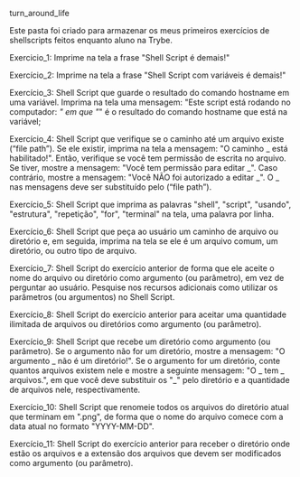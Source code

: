 
turn_around_life

Este pasta foi criado para armazenar os meus primeiros exercícios de shellscripts feitos enquanto aluno na Trybe.

Exercicio_1: Imprime na tela a frase "Shell Script é demais!"

Exercício_2: Imprime na tela a frase "Shell Script com variáveis é demais!"

Exercício_3: Shell Script que guarde o resultado do comando hostname em uma variável. Imprima na tela uma mensagem: "Este script está rodando no computador: _" em que "_" é o resultado do comando hostname que está na variável;

Exercício_4: Shell Script que verifique se o caminho até um arquivo existe (“file path”). Se ele existir, imprima na tela a mensagem: "O caminho _ está habilitado!". Então, verifique se você tem permissão de escrita no arquivo. Se tiver, mostre a mensagem: "Você tem permissão para editar _". Caso contrário, mostre a mensagem: "Você NÃO foi autorizado a editar _". O _ nas mensagens deve ser substituído pelo (“file path”).

Exercício_5: Shell Script que imprima as palavras "shell", "script", "usando", "estrutura", "repetição", "for", "terminal" na tela, uma palavra por linha.

Exercício_6: Shell Script que peça ao usuário um caminho de arquivo ou diretório e, em seguida, imprima na tela se ele é um arquivo comum, um diretório, ou outro tipo de arquivo. 

Exercício_7: Shell Script do exercício anterior de forma que ele aceite o nome do arquivo ou diretório como argumento (ou parâmetro), em vez de perguntar ao usuário. Pesquise nos recursos adicionais como utilizar os parâmetros (ou argumentos) no Shell Script.

Exercício_8: Shell Script do exercício anterior para aceitar uma quantidade ilimitada de arquivos ou diretórios como argumento (ou parâmetro).

Exercício_9: Shell Script que recebe um diretório como argumento (ou parâmetro). Se o argumento não for um diretório, mostre a mensagem: "O argumento _ não é um diretório!". Se o argumento for um diretório, conte quantos arquivos existem nele e mostre a seguinte mensagem: "O _ tem _ arquivos.", em que você deve substituir os "_" pelo diretório e a quantidade de arquivos nele, respectivamente.

Exercício_10: Shell Script que renomeie todos os arquivos do diretório atual que terminam em ".png", de forma que o nome do arquivo comece com a data atual no formato "YYYY-MM-DD". 

Exercício_11: Shell Script do exercício anterior para receber o diretório onde estão os arquivos e a extensão dos arquivos que devem ser modificados como argumento (ou parâmetro). 

